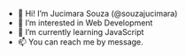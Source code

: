 - 👋 Hi! I’m Jucimara Souza (@souzajucimara)
- 👀 I’m interested in Web Development
- 🌱 I’m currently learning JavaScript
- 📫 You can reach me by message.

<!---
souzajucimara/souzajucimara is a ✨ special ✨ repository because its `README.md` (this file) appears on your GitHub profile.
You can click the Preview link to take a look at your changes.
--->

